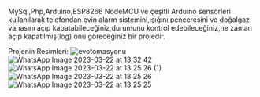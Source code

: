 MySql,Php,Arduino,ESP8266 NodeMCU ve çeşitli Arduino sensörleri kullanılarak telefondan evin alarm sistemini,ışığını,penceresini ve doğalgaz vanasını açıp kapatabileceğiniz,durumunu kontrol edebileceğiniz,ne zaman açıp kapatılmış(log) onu göreceğiniz bir projedir.

Projenin Resimleri:
![evotomasyonu](https://user-images.githubusercontent.com/118525759/232226107-42cad130-e488-4cf4-9c2a-83f584ee2bf6.png)
![WhatsApp Image 2023-03-22 at 13 32 42](https://user-images.githubusercontent.com/118525759/226878432-98f681fb-4336-47a8-a01e-4c7b2709f5f3.jpeg)
![WhatsApp Image 2023-03-22 at 13 25 26 (1)](https://user-images.githubusercontent.com/118525759/226878440-a43c7058-5277-4530-88b6-88236c027f34.jpeg)
![WhatsApp Image 2023-03-22 at 13 25 26](https://user-images.githubusercontent.com/118525759/226878444-05e60bf4-56c0-4e2c-b374-ecd6728aef58.jpeg)
![WhatsApp Image 2023-03-22 at 13 25 25](https://user-images.githubusercontent.com/118525759/226878446-73f2daef-380b-4213-afd1-842e3125693c.jpeg)

